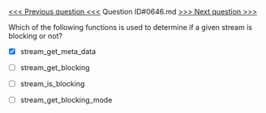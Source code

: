[<<< Previous question <<<](0645.md)  Question ID#0646.md  [>>> Next question >>>](0647.md) 

Which of the following functions is used to determine if a given stream is blocking or not?




- [x]  stream_get_meta_data

- [ ]  stream_get_blocking

- [ ]  stream_is_blocking

- [ ]  stream_get_blocking_mode

